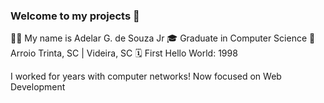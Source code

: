 ### Welcome to my projects 👋

👦🏻 My name is Adelar G. de Souza Jr
🎓 Graduate in Computer Science
🏡 Arroio Trinta, SC | Videira, SC
🗓 First Hello World: 1998

I worked for years with computer networks! Now focused on Web Development
